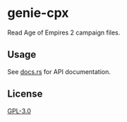 # genie-cpx

Read Age of Empires 2 campaign files.

## Usage

See [docs.rs](https://docs.rs/genie-cpx) for API documentation.

## License

[GPL-3.0](../../LICENSE.md)
